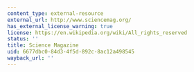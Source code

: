 ```yaml
---
content_type: external-resource
external_url: http://www.sciencemag.org/
has_external_license_warning: true
license: https://en.wikipedia.org/wiki/All_rights_reserved
status: ''
title: Science Magazine
uid: 6677dbc0-84d3-4f5d-892c-8ac12a498545
wayback_url: ''
---
```

